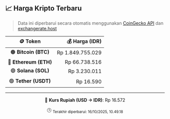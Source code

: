 

<!-- HARGA_KRIPTO -->
## 📈 Harga Kripto Terbaru

> Data ini diperbarui secara otomatis menggunakan [CoinGecko API](https://www.coingecko.com/) dan [exchangerate.host](https://exchangerate.host/)

<div align="center">

| 🪙 Token | 💰 Harga (IDR) |
|:------:|---------------:|
| 🟠 **Bitcoin (BTC)**   | Rp 1.849.755.029 |
| 🔵 **Ethereum (ETH)**  | Rp 66.738.516 |
| 🟣 **Solana (SOL)**    | Rp 3.230.011 |
| 🟢 **Tether (USDT)**   | Rp 16.590 |

---

💱 **Kurs Rupiah (USD → IDR)**: Rp 16.572

🕒 <sub>Terakhir diperbarui: 16/10/2025, 10.49.18</sub>

</div>
<!-- /HARGA_KRIPTO -->